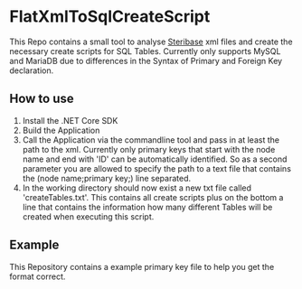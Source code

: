 # FlatXmlToSqlCreateScript

This Repo contains a small tool to analyse [Steribase](http://www.steribase.de/) xml files and create the necessary create scripts for SQL Tables. Currently only supports MySQL and MariaDB due to differences in the Syntax of Primary and Foreign Key declaration.

## How to use

1. Install the .NET Core SDK
2. Build the Application
3. Call the Application via the commandline tool and pass in at least the path to the xml. Currently only primary keys that start with the node name and end with 'ID' can be automatically identified. So as a second parameter you are allowed to specify the path to a text file that contains the (node name;primary key;) line separated.
4. In the working directory should now exist a new txt file called 'createTables.txt'. This contains all create scripts plus on the bottom a line that contains the information how many different Tables will be created when executing this script.

## Example

This Repository contains a example primary key file to help you get the format correct.